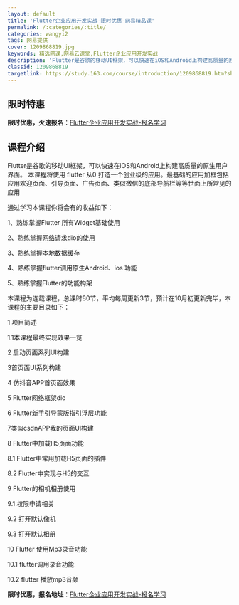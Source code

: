 ```yaml
---
layout: default
title: 'Flutter企业应用开发实战-限时优惠-网易精品课'
permalink: /:categories/:title/
categories: wangyi2
tags: 网易提供
cover: 1209868819.jpg
keywords: 精选网课,网易云课堂,Flutter企业应用开发实战
description: 'Flutter是谷歌的移动UI框架，可以快速在iOS和Android上构建高质量的原生用户界面。本课程将使用flutte'
classid: 1209868819
targetlink: https://study.163.com/course/introduction/1209868819.htm?share=1&shareId=1025206652&utm_campaign=share&utm_medium=iphoneShare&utm_source=&utm_u=1025206652
---
```


## 限时特惠

**限时优惠，火速报名**：[Flutter企业应用开发实战-报名学习](https://study.163.com/course/introduction/1209868819.htm?share=1&shareId=1025206652&utm_campaign=share&utm_medium=iphoneShare&utm_source=&utm_u=1025206652)

## 课程介绍

Flutter是谷歌的移动UI框架，可以快速在iOS和Android上构建高质量的原生用户界面。 本课程将使用 flutter 从0 打造一个创业级的应用。最基础的应用加框包括 应用欢迎页面、引导页面、广告页面、类似微信的底部导航栏等等世面上所常见的应用

通过学习本课程你将会有的收益如下：

  1、熟练掌握Flutter 所有Widget基础使用

  2、熟练掌握网络请求dio的使用

  3、熟练掌握本地数据缓存 

  4、熟练掌握flutter调用原生Android、ios 功能

  5、熟练掌握Flutter的功能构架



本课程为连载课程，总课时80节，平均每周更新3节，预计在10月初更新完毕，本课程的主要目录如下：

1 项目简述

1.1本课程最终实现效果一览

2 启动页面系列UI构建

3首页面UI系列构建

4 仿抖音APP首页面效果

5 Flutter网络框架dio

6 Flutter新手引导蒙版指引浮层功能

7类似csdnAPP我的页面UI构建

8 Flutter中加载H5页面功能

8.1 Flutter中常用加载H5页面的插件

8.2 Flutter中实现与H5的交互

9 Flutter的相机相册使用

9.1 权限申请相关

9.2 打开默认像机

9.3 打开默认相册

10 Flutter 使用Mp3录音功能

10.1 flutter调用录音功能

10.2 flutter 播放mp3音频

**限时优惠，报名地址**：[Flutter企业应用开发实战-报名学习](https://study.163.com/course/introduction/1209868819.htm?share=1&shareId=1025206652&utm_campaign=share&utm_medium=iphoneShare&utm_source=&utm_u=1025206652)

